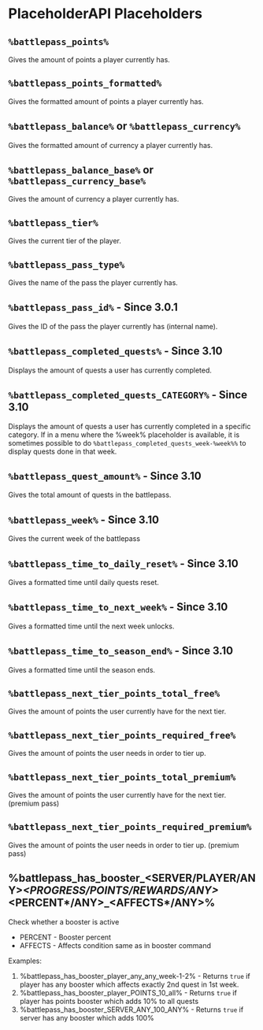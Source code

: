 # PlaceholderAPI Placeholders

## `%battlepass_points%`

Gives the amount of points a player currently has.

## `%battlepass_points_formatted%`

Gives the formatted amount of points a player currently has.

## `%battlepass_balance%` or `%battlepass_currency%`

Gives the formatted amount of currency a player currently has.

## `%battlepass_balance_base%` or `%battlepass_currency_base%`

Gives the amount of currency a player currently has.

## `%battlepass_tier%`

Gives the current tier of the player.

## `%battlepass_pass_type%`

Gives the name of the pass the player currently has.

## `%battlepass_pass_id%` - Since 3.0.1

Gives the ID of the pass the player currently has (internal name).

## `%battlepass_completed_quests%` - Since 3.10

Displays the amount of quests a user has currently completed.

## `%battlepass_completed_quests_CATEGORY%` - Since 3.10

Displays the amount of quests a user has currently completed in a specific category. If in a menu where the %week% placeholder is available, it is sometimes possible to do `%battlepass_completed_quests_week-%week%%` to display quests done in that week.

## `%battlepass_quest_amount%` - Since 3.10

Gives the total amount of quests in the battlepass.

## `%battlepass_week%` - Since 3.10

Gives the current week of the battlepass

## `%battlepass_time_to_daily_reset%` - Since 3.10

Gives a formatted time until daily quests reset.

## `%battlepass_time_to_next_week%` - Since 3.10

Gives a formatted time until the next week unlocks.

## `%battlepass_time_to_season_end%` - Since 3.10

Gives a formatted time until the season ends.

## `%battlepass_next_tier_points_total_free%`

Gives the amount of points the user currently have for the next tier.

## `%battlepass_next_tier_points_required_free%`

Gives the amount of points the user needs in order to tier up.

## `%battlepass_next_tier_points_total_premium%`

Gives the amount of points the user currently have for the next tier. (premium pass)

## `%battlepass_next_tier_points_required_premium%`

Gives the amount of points the user needs in order to tier up. (premium pass)

## %battlepass\_has\_booster\_\<SERVER/PLAYER/ANY>_\<PROGRESS/POINTS/REWARDS/ANY>_\<PERCENT\*/ANY>\_\<AFFECTS\*/ANY>%

Check whether a booster is active

* PERCENT - Booster percent
* AFFECTS - Affects condition same as in booster command

Examples:

1. %battlepass\_has\_booster\_player\_any\_any\_week-1-2% - Returns `true` if player has any booster which affects exactly 2nd quest in 1st week.
2. %battlepass\_has\_booster\_player\_POINTS\_10\_all% - Returns `true` if player has points booster which adds 10% to all quests
3. %battlepass\_has\_booster\_SERVER\_ANY\_100\_ANY% - Returns `true` if server has any booster which adds 100%
